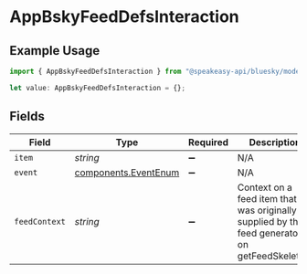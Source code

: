 # AppBskyFeedDefsInteraction

## Example Usage

```typescript
import { AppBskyFeedDefsInteraction } from "@speakeasy-api/bluesky/models/components";

let value: AppBskyFeedDefsInteraction = {};
```

## Fields

| Field                                                                                         | Type                                                                                          | Required                                                                                      | Description                                                                                   |
| --------------------------------------------------------------------------------------------- | --------------------------------------------------------------------------------------------- | --------------------------------------------------------------------------------------------- | --------------------------------------------------------------------------------------------- |
| `item`                                                                                        | *string*                                                                                      | :heavy_minus_sign:                                                                            | N/A                                                                                           |
| `event`                                                                                       | [components.EventEnum](../../models/components/eventenum.md)                                  | :heavy_minus_sign:                                                                            | N/A                                                                                           |
| `feedContext`                                                                                 | *string*                                                                                      | :heavy_minus_sign:                                                                            | Context on a feed item that was originally supplied by the feed generator on getFeedSkeleton. |